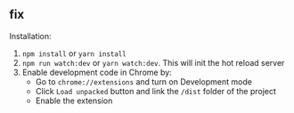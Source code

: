 ## fix

Installation:

1. `npm install` or `yarn install`
2. `npm run watch:dev` or `yarn watch:dev`. This will init the hot reload server
3. Enable development code in Chrome by:
   - Go to `chrome://extensions` and turn on Development mode
   - Click `Load unpacked` button and link the `/dist` folder of the project
   - Enable the extension
